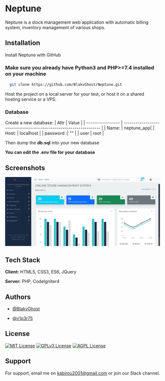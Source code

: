# Neptune
 Neptune is a stock management web application with automatic billing system, inventory management of various shops.

## Installation

Install Neptune with GitHub

### Make sure you already have Python3 and PHP>=7.4 installed on your machine

```bash
  git clone https://github.com/BlakvGhost/Neptune.git
```

Host the project on a local server for your test, or host it on a shared hosting service or a VPS.

  ### Database
  Create a new database:
  | Attr             | Value                                                                |
| ----------------- | ------------------------------------------------------------------ |
| Name: | neptune_app|
| Host: | localhost |
| password :| "" |
| user | root |

Then dump the **db.sql** into your new database

**You can edit the .env file for your database**

## Screenshots

![App Screenshot](screenshot.png)

## Tech Stack

**Client:** HTML5, CSS3, ES6, JQuery

**Server:** PHP, CodeIgniter4

## Authors
- [@BlakvGhost](https://github.com/BlakvGhost)

- [@v1p3r75](https://github.com/v1p3r75)

## License

[![MIT License](https://img.shields.io/badge/License-MIT-green.svg)](https://choosealicense.com/licenses/mit/)
[![GPLv3 License](https://img.shields.io/badge/License-GPL%20v3-yellow.svg)](https://opensource.org/licenses/)
[![AGPL License](https://img.shields.io/badge/license-AGPL-blue.svg)](http://www.gnu.org/licenses/agpl-3.0)

## Support

For support, email me on kabirou2001@gmail.com or join our Slack channel.